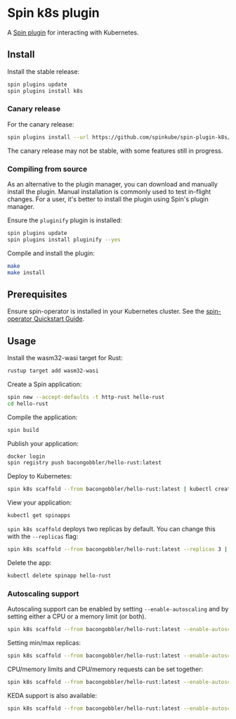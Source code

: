 # Spin k8s plugin

A [Spin plugin](https://github.com/fermyon/spin-plugins) for interacting with Kubernetes.

## Install

Install the stable release:

```sh
spin plugins update
spin plugins install k8s
```

### Canary release

For the canary release:

```sh
spin plugins install --url https://github.com/spinkube/spin-plugin-k8s/releases/download/canary/k8s.json
```

The canary release may not be stable, with some features still in progress.

### Compiling from source

As an alternative to the plugin manager, you can download and manually install the plugin. Manual installation is
commonly used to test in-flight changes. For a user, it's better to install the plugin using Spin's plugin manager.

Ensure the `pluginify` plugin is installed:

```sh
spin plugins update
spin plugins install pluginify --yes
```

Compile and install the plugin:

```sh
make
make install
```

## Prerequisites

Ensure spin-operator is installed in your Kubernetes cluster. See the [spin-operator Quickstart
Guide](https://github.com/spinkube/spin-operator/blob/main/documentation/content/quickstart.md).

## Usage

Install the wasm32-wasi target for Rust:

```sh
rustup target add wasm32-wasi
```

Create a Spin application:

```sh
spin new --accept-defaults -t http-rust hello-rust
cd hello-rust
```

Compile the application:

```sh
spin build
```

Publish your application:

```sh
docker login
spin registry push bacongobbler/hello-rust:latest
```

Deploy to Kubernetes:

```sh
spin k8s scaffold --from bacongobbler/hello-rust:latest | kubectl create -f -
```

View your application:

```sh
kubectl get spinapps
```

`spin k8s scaffold` deploys two replicas by default. You can change this with the `--replicas` flag:

```sh
spin k8s scaffold --from bacongobbler/hello-rust:latest --replicas 3 | kubectl apply -f -
```

Delete the app:

```sh
kubectl delete spinapp hello-rust
```

### Autoscaling support

Autoscaling support can be enabled by setting `--enable-autoscaling` and by setting either a CPU or a memory limit (or both).

```sh
spin k8s scaffold --from bacongobbler/hello-rust:latest --enable-autoscaling --cpu-limit 100m --memory-limit 128Mi
```

Setting min/max replicas:

```sh
spin k8s scaffold --from bacongobbler/hello-rust:latest --enable-autoscaling --cpu-limit 100m --memory-limit 128Mi --min-replicas 1 --max-replicas 10
```

CPU/memory limits and CPU/memory requests can be set together:

```sh
spin k8s scaffold --from bacongobbler/hello-rust:latest --enable-autoscaling --cpu-limit 100m --memory-limit 128Mi --cpu-request 50m --memory-request 64Mi
```

KEDA support is also available:

```sh
spin k8s scaffold --from bacongobbler/hello-rust:latest --enable-autoscaling --cpu-limit 100m --memory-limit 128Mi --autoscaler keda
```